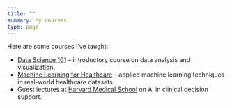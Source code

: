 ```yaml
---
title: ""
summary: My courses
type: page
---
```


Here are some courses I’ve taught:

- [Data Science 101](https://example.com/course1) – introductory course on data analysis and visualization.  
- [Machine Learning for Healthcare](https://example.com/course2) – applied machine learning techniques in real-world healthcare datasets.  
- Guest lectures at [Harvard Medical School](https://hms.harvard.edu/) on AI in clinical decision support.  
